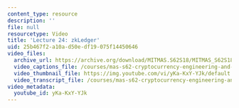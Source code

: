 ```yaml
---
content_type: resource
description: ''
file: null
resourcetype: Video
title: 'Lecture 24: zkLedger'
uid: 25b467f2-a10a-d50e-df19-075f14450646
video_files:
  archive_url: https://archive.org/download/MITMAS.S62S18/MITMAS_S62S18_lec24_300k.mp4
  video_captions_file: /courses/mas-s62-cryptocurrency-engineering-and-design-spring-2018/930a0b620b4f517b8d5219feefa9c0ae_yKa-KxY-YJk.vtt
  video_thumbnail_file: https://img.youtube.com/vi/yKa-KxY-YJk/default.jpg
  video_transcript_file: /courses/mas-s62-cryptocurrency-engineering-and-design-spring-2018/8b5d3a8cfad018adfa59605b05b06b66_yKa-KxY-YJk.pdf
video_metadata:
  youtube_id: yKa-KxY-YJk
---
```

